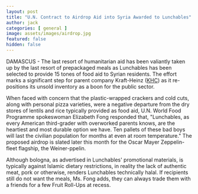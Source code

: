 ```yaml
---
layout: post
title: "U.N. Contract to Airdrop Aid into Syria Awarded to Lunchables"
author: jack
categories: [ general ]
image: assets/images/airdrop.jpg
featured: false
hidden: false
---
```


DAMASCUS - The last resort of humanitarian aid has been valiantly taken up by the last resort of prepackaged meals as Lunchables has been selected to provide 15 tones of food aid to Syrian residents. The effort marks a significant step for parent company Kraft-Heinz ([KHC](https://finance.yahoo.com/quote/KHC/)) as it re-positions its unsold inventory as a boon for the public sector. 

When faced with concern that the plastic-wrapped crackers and cold cuts, along with personal pizza varieties, were a negative departure from the dry stores of lentils and rice typically provided as food aid, U.N. World Food Programme spokeswoman Elizabeth Fong responded that, "Lunchables, as every American third-grader with overworked parents knows, are the heartiest and most durable option we have. Ten pallets of these bad boys will last the civilian population for months at even at room temperature." The proposed airdrop is slated later this month for the Oscar Mayer Zeppelin-fleet flagship, the Weiner-ppelin.

Although bologna, as advertised in Lunchables' promotional materials, is typically against Islamic dietary restrictions, in reality the lack of authentic meat, pork or otherwise, renders Lunchables technically halal. If recipients still do not want the meals, Ms. Fong adds, they can always trade them with a friends for a few Fruit Roll-Ups at recess.